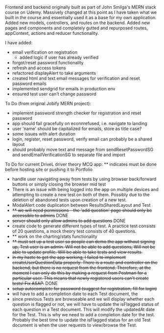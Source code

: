 Frontend and backend originally built as part of John Smilga's MERN stack course on Udemy. Massively changed at this point as I have taken what we built in the course and essentially used it as a base for my own application. Added new models, controllers, and routes on the backend. Added new pages and components and completely gutted and repurposed routes, appContext, actions and reducer functionality.

I have added:

- email verification on registration
  - added logic if user has already verified
- forgot/reset password functionality
- refresh and access tokens
- refactored displayAlert to take arguments
- created html and text email messages for verification and reset password emails
- implemented sendgrid for emails in production env
- ensured test user can't change password

To Do (from original Jobify MERN project):

- implement password strength checker for registration and reset password
- app should fail gracefully on econnrefused, i.e. navigate to landing
- user 'name' should be capitalized for emails, store as title case?
- some issues with alert duration
- login, register, reset password, verify email can probably be a shared layout
- should probably move text and message from sendResetPasswordSG and sendEmailVerificationSG to separate file and import

To Do for current DriveL driver theory MCQ app:
\*\* indicates must be done before hosting site or pushing it to Portfolio

- handle user navigating away from tests by using browser back/forward buttons or simply closing the browser mid test
- There is an issue with being logged into the app on multiple devices and attempting to create a new test on both of them. Possibly due to the deletion of abandoned tests upon creation of a new test.
- ModalAlert code duplication between ResultsSharedLayout and Test
- ~~\*\* we will need permissions - the 'add question' page should only be accessible to admins~~ DONE
- ~~server should only allow admins to add questions~~ DONE
- create code to generate different types of test. A practice test consists of 20 questions, a mock theory test consists of 40 questions.
- \*\* work on the charting/stats functionality
- ~~\*\* must set up a test user so people can demo the app without signing up, Test user is an admin. Will not be able to add questions, Will not be able to update profile. Will be able to take tests and view results.~~
- ~~in my haste to get the app working, I failed to implement createUserQuestionData properly. There is a route and controller on the backend, but there is no request from the frontend. Therefore, at the moment I can only do this by making a request from Postman for a particular user. This means that newly registered users can't create tests! Fix ASAP.~~ DONE
- ~~setup autocomplete for password (suggest for registration, fill for login)~~
- will have to add a completion date to each Test document, the
- since previous Tests are browseable and we will display whether each question is flagged or not, we will have to update the isFlagged status of each question in a Test document. This will modify the updatedAt date for the Test. This is why we need to add a completion date for the test. Probably the best time to update the isFlagged status for an old Test document is when the user requests to view/browse the Test.
